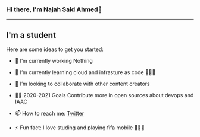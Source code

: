 
### Hi there, I'm Najah Said Ahmed👋
___
## I'm a student




Here are some ideas to get you started:

- 🔭 I’m currently working  Nothing
- 🌱 I’m currently learning cloud and infrasture as code 🤠🤠🤠
- 👯 I’m looking to collaborate with other content creators
- 🎯🎯 2020-2021 Goals Contribute more in open sources about devops and IAAC 
- 📫 How to reach me: [Twitter](https://twitter.com/najaah4434)

- ⚡ Fun fact: I love studing and playing fifa mobile 🤣🤣🤣


